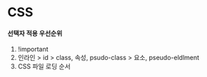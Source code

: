 # CSS

#### 선택자 적용 우선순위

1. !important
2. 인라인 > id > class, 속성, psudo-class > 요소, pseudo-eldlment
3. CSS 파일 로딩 순서